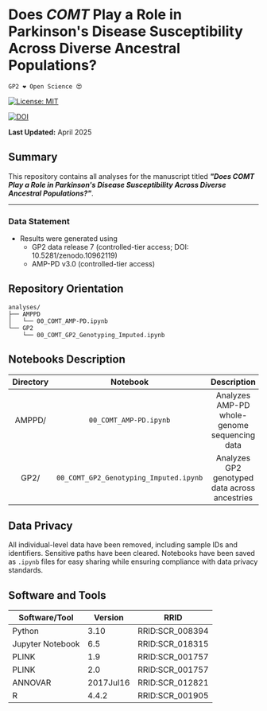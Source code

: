# Does *COMT* Play a Role in Parkinson's Disease Susceptibility Across Diverse Ancestral Populations?


`GP2 ❤️ Open Science 😍`

[![License: MIT](https://img.shields.io/badge/License-MIT-yellow.svg)](https://opensource.org/licenses/MIT)

[![DOI](https://zenodo.org/badge/962672981.svg)](https://doi.org/10.5281/zenodo.15185052)

**Last Updated:** April 2025

## Summary
This repository contains all analyses for the manuscript titled ***"Does COMT Play a Role in Parkinson's Disease Susceptibility Across Diverse Ancestral Populations?"***. 

---

### Data Statement 
* Results were generated using
  - GP2 data release 7 (controlled-tier access; DOI: 10.5281/zenodo.10962119)
  - AMP-PD v3.0 (controlled-tier access)


## Repository Orientation
```
analyses/
├── AMPPD
│   └── 00_COMT_AMP-PD.ipynb
└── GP2
    └── 00_COMT_GP2_Genotyping_Imputed.ipynb
```

## Notebooks Description
| **Directory** | **Notebook**                             | **Description**                                             |
|:-------------:|:----------------------------------------:|:-----------------------------------------------------------:|
| AMPPD/        | `00_COMT_AMP-PD.ipynb`                   | Analyzes AMP-PD whole-genome sequencing data                |
| GP2/          | `00_COMT_GP2_Genotyping_Imputed.ipynb`                  | Analyzes GP2 genotyped data across ancestries               |


## Data Privacy
All individual-level data have been removed, including sample IDs and identifiers. Sensitive paths have been cleared. Notebooks have been saved as `.ipynb` files for easy sharing while ensuring compliance with data privacy standards.

## Software and Tools
|Software/Tool     |Version   |RRID                  |
|------------------|----------|----------------------|
|Python	           |3.10      |RRID:SCR_008394       |
|Jupyter Notebook  |6.5	      |RRID:SCR_018315       |
|PLINK	           |1.9	      |RRID:SCR_001757       |
|PLINK	           |2.0       |RRID:SCR_001757       |
|ANNOVAR	         |2017Jul16 |RRID:SCR_012821       |
|R                 |4.4.2     |RRID:SCR_001905	     |


